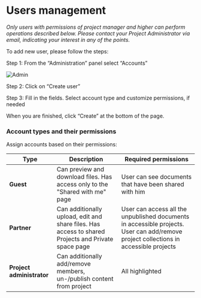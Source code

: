 # Users management
_Only users with permissions of project manager and higher can perform operations described below. Please contact your Project Administrator via email, indicating your interest in any of the points._

To add new user, please follow the steps: 

Step 1: From the “Administration” panel select “Accounts”

![Admin](../user/img/admin-page.PNG)

Step 2: Click on “Create user”

Step 3: Fill in the fields. Select account type and customize permissions, if needed

When you are finished, click “Create” at the bottom of the page.

### Account types and their permissions

Assign accounts based on their permissions:

|Type        |Description                           |Required permissions                             |
|------------|--------------------------------------|-------------------------------------------------|
|**Guest**   | Can preview and download files. Has access only to the "Shared with me" page | User can see documents that have been shared with him |
|**Partner** | Can additionally upload, edit and share files. Has access to shared Projects and Private space page | User can access all the unpublished documents in accessible projects.  User can add/remove project collections in accessible projects |
|**Project administrator**| Can additionally add/remove members, un-/publish content from project | All highlighted |
